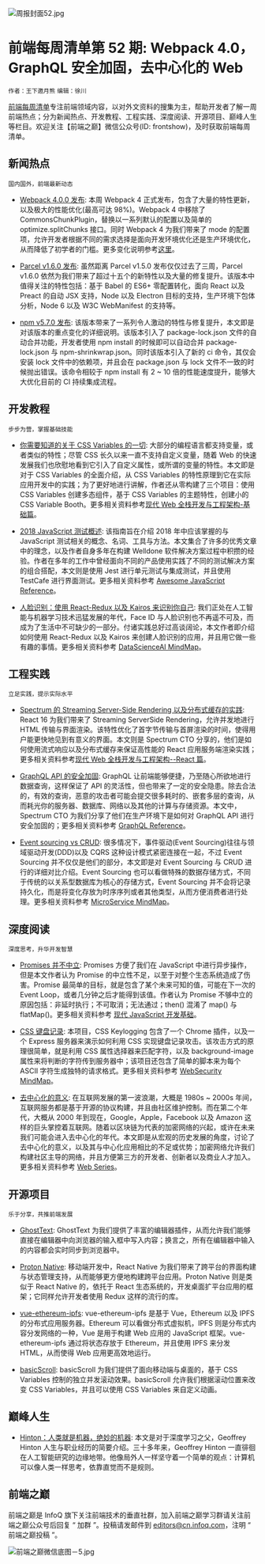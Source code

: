 ![周报封面52.jpg](http://upload-images.jianshu.io/upload_images/1647496-2555c0980f838e48.jpg?imageMogr2/auto-orient/strip%7CimageView2/2/w/1240)

# 前端每周清单第 52 期: Webpack 4.0，GraphQL 安全加固，去中心化的 Web

`作者：王下邀月熊` `编辑：徐川`

[前端每周清单](http://www.infoq.com/cn/FE-Weekly)专注前端领域内容，以对外文资料的搜集为主，帮助开发者了解一周前端热点；分为新闻热点、开发教程、工程实践、深度阅读、开源项目、巅峰人生等栏目。欢迎关注【前端之巅】微信公众号(ID: frontshow)，及时获取前端每周清单。

## 新闻热点

`国内国外，前端最新动态`

- [Webpack 4.0.0 发布](https://parg.co/U1f): 本周 Webpack 4 正式发布，包含了大量的特性更新，以及极大的性能优化(最高可达 98%)。Webpack 4 中移除了 CommonsChunkPlugin，替换以一系列默认的配置以及简单的 optimize.splitChunks 接口。同时 Webpack 4 为我们带来了 mode 的配置项，允许开发者根据不同的需求选择是面向开发环境优化还是生产环境优化，从而降低了初学者的门槛。更多变化说明参考[这里](https://parg.co/U1N)。

- [Parcel v1.6.0 发布](https://parg.co/UIi): 虽然距离 Parcel v1.5.0 发布仅仅过去了三周，Parcel v1.6.0 依然为我们带来了超过十五个的新特性以及大量的修复提升。该版本中值得关注的特性包括：基于 Babel 的 ES6+ 零配置转化，面向 React 以及 Preact 的自动 JSX 支持，Node 以及 Electron 目标的支持，生产环境下包体分析，Node 6 以及 W3C WebManifest 的支持等。

- [npm v5.7.0 发布](http://blog.npmjs.org/post/171139955345/v570/amp): 该版本带来了一系列令人激动的特性与修复提升，本文即是对该版本的重点变化的详细说明。该版本引入了 package-lock.json 文件的自动合并功能，开发者使用 npm install 的时候即可以自动合并 package-lock.json 与 npm-shrinkwrap.json。同时该版本引入了新的 ci 命令，其仅会安装 lock 文件中的依赖项，并且会在 package.json 与 lock 文件不一致的时候抛出错误。该命令相较于 npm install 有 2 ~ 10 倍的性能速度提升，能够大大优化目前的 CI 持续集成流程。

## 开发教程

`步步为营，掌握基础技能`

- [你需要知道的关于 CSS Variables 的一切](https://parg.co/UIJ): 大部分的编程语言都支持变量，或者类似的特性；尽管 CSS 长久以来一直不支持自定义变量，随着 Web 的快速发展我们也欣慰地看到它引入了自定义属性，或所谓的变量的特性。本文即是对于 CSS Variables 的全面介绍，从 CSS Variables 的特性原理到它在实际应用开发中的实践；为了更好地进行讲解，作者还从零构建了三个项目：使用 CSS Variables 创建多态组件，基于 CSS Variables 的主题特性，创建小的 CSS Variable Booth。更多相关资料参考[现代 Web 全栈开发与工程架构-基础篇](https://parg.co/Ua0)。

- [2018 JavaScript 测试概述](https://parg.co/U14): 该指南旨在介绍 2018 年中应该掌握的与 JavaScript 测试相关的概念、名词、工具与方法。本文集合了许多的优秀文章中的理念，以及作者自身多年在构建 Welldone 软件解决方案过程中积攒的经验。作者在多年的工作中曾经面向不同的产品使用实践了不同的测试解决方案的组合搭配，本文则是使用 Jest 进行单元测试与集成测试，并且使用 TestCafe 进行界面测试。更多相关资料参考 [Awesome JavaScript Reference](https://github.com/wx-chevalier/Awesome-Lists#javascript)。

- [人脸识别：使用 React-Redux 以及 Kairos 来识别你自己](https://parg.co/U1M): 我们正处在人工智能与机器学习技术迅猛发展的年代，Face ID 与人脸识别也不再遥不可及，而成为了生活中不可缺少的一部分。付诸实践总好过高谈阔论，本文作者即介绍如何使用 React-Redux 以及 Kairos 来创建人脸识别的应用，并且用它做一些有趣的事情。更多相关资料参考 [DataScienceAI MindMap](https://parg.co/Ual)。

## 工程实践

`立足实践，提示实际水平`

- [Spectrum 的 Streaming Server-Side Rendering 以及分布式缓存的实践](https://zeit.co/blog/streaming-server-rendering-at-spectrum): React 16 为我们带来了 Streaming ServerSide Rendering，允许并发地进行 HTML 传输与界面渲染。该特性优化了首字节传输与首屏渲染的时间，使得用户能更快地见到有意义的界面。本文则是 Spectrum CTO 分享的，他们是如何使用流式响应以及分布式缓存来保证高性能的 React 应用服务端渲染实践；更多相关资料参考[现代 Web 全栈开发与工程架构--React 篇](https://parg.co/UaY)。

- [GraphQL API 的安全加固](https://parg.co/U1t): GraphQL 让前端能够便捷，乃至随心所欲地进行数据查询，这样保证了 API 的灵活性，但也带来了一定的安全隐患。除去合法的，有效的查询，恶意的攻击者可能会提交很多耗时的、嵌套多层的查询，从而耗光你的服务器、数据库、网络以及其他的计算与存储资源。本文中，Spectrum CTO 为我们分享了他们在生产环境下是如何对 GraphQL API 进行安全加固的；更多相关资料参考 [GraphQL Reference](https://parg.co/UX2)。

- [Event sourcing vs CRUD](https://parg.co/U1V): 很多情况下，事件驱动(Event Sourcing)往往与领域驱动开发(DDD)以及 CQRS 这种设计模式紧密连接在一起，不过 Event Sourcing 并不仅仅是他们的部分，本文即是对 Event Sourcing 与 CRUD 进行的详细对比介绍。Event Sourcing 也可以看做特殊的数据存储方式，不同于传统的以关系型数据库为核心的存储方式，Event Sourcing 并不会将记录持久化，而是将变化存放为时序序列或者其他类型，从而方便消费者进行处理。更多相关资料参考 [MicroService MindMap](https://parg.co/UaS)。

## 深度阅读

`深度思考，升华开发智慧`

- [Promises 并不中立](https://staltz.com/promises-are-not-neutral-enough.html): Promises 方便了我们在 JavaScript 中进行异步操作，但是本文作者认为 Promise 的中立性不足，以至于对整个生态系统造成了伤害。Promise 最简单的目标，就是包含了某个未来可知的值，可能在下一次的 Event Loop，或者几分钟之后才能得到该值。作者认为 Promise 不够中立的原因包括：非延时执行；不可取消；无法通过；then() 混淆了 map() 与 flatMap()。更多相关资料参考 [现代 JavaScript 开发基础](https://parg.co/UIj)。

- [CSS 键盘记录](https://github.com/maxchehab/CSS-Keylogging): 本项目，CSS Keylogging 包含了一个 Chrome 插件，以及一个 Express 服务器来演示如何利用 CSS 实现键盘记录攻击。该攻击方式的原理很简单，就是利用 CSS 属性选择器来匹配字符，以及 background-image 属性来将判断的字符传到服务器中；该项目还包含了简单的脚本来为每个 ASCII 字符生成独特的请求格式。更多相关资料参考 [WebSecurity MindMap](https://parg.co/Uac)。

- [去中心化的意义](https://parg.co/UIk): 在互联网发展的第一波浪潮，大概是 1980s ~ 2000s 年间，互联网服务都是基于开源的协议构建，并且由社区维护控制。而在第二个年代，大概从 2000 年到现在，Google，Apple，Facebook 以及 Amazon 这样的巨头掌控着互联网。随着以区块链为代表的加密网络的兴起，或许在未来我们可能会进入去中心化的年代。本文即是从宏观的历史发展的角度，讨论了去中心化的意义，以及其与中心化应用相比的不足或优势；加密网络允许我们构建社区主导的网络，并且方便第三方的开发者、创新者以及商业人才加入。更多相关资料参考 [Web Series](https://github.com/wx-chevalier/Web-Notes)。

## 开源项目

`乐于分享，共推前端发展`

- [GhostText](https://github.com/GhostText/GhostText): GhostText 为我们提供了丰富的编辑器插件，从而允许我们能够直接在编辑器中向浏览器的输入框中写入内容；换言之，所有在编辑器中输入的内容都会实时同步到浏览器中。

- [Proton Native](https://proton-native.js.org/#/): 移动端开发中，React Native 为我们带来了跨平台的界面构建与状态管理支持，从而能够更方便地构建跨平台应用。Proton Native 则是类似于 React Native 的，依托于 React 生态系统的，开发桌面扩平台应用的框架；它同样允许开发者使用 Redux 这样的流行的库。

- [vue-ethereum-ipfs](https://github.com/redacademy/vue-ethereum-ipfs): vue-ethereum-ipfs 是基于 Vue，Ethereum 以及 IPFS 的分布式应用服务器。Ethereum 可以看做分布式虚拟机，IPFS 则是分布式内容分发网络的一种，Vue 是用于构建 Web 应用的 JavaScript 框架。vue-ethereum-ipfs 通过将状态存放于 Ethereum，并且使用 IPFS 来分发 HTML，从而使得 Web 应用更高效地运行。

- [basicScroll](https://github.com/electerious/basicScroll): basicScroll 为我们提供了面向移动端与桌面的，基于 CSS Variables 控制的独立并发滚动效果。basicScroll 允许我们根据滚动位置来改变 CSS Variables，并且可以使用 CSS Variables 来自定义动画。

## 巅峰人生

- [Hinton：人类就是机器，绝妙的机器](https://parg.co/UIa): 本文是对于深度学习之父，Geoffrey Hinton 人生与职业经历的简要介绍。三十多年来，Geoffrey Hinton 一直徘徊在人工智能研究的边缘地带。他像局外人一样坚守着一个简单的观点：计算机可以像人类一样思考，依靠直觉而不是规则。

## 前端之巅

前端之巅是 InfoQ 旗下关注前端技术的垂直社群，加入前端之巅学习群请关注前端之巅公众号后回复 “ 加群 ”。投稿请发邮件到 editors@cn.infoq.com，注明 “ 前端之巅投稿 ”。

![前端之巅微信底图－5.jpg](http://upload-images.jianshu.io/upload_images/1647496-01712a993d2b23de.jpg?imageMogr2/auto-orient/strip%7CimageView2/2/w/1240)
